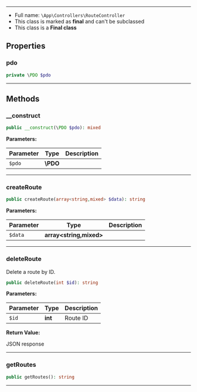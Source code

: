 
***

* Full name: `\App\Controllers\RouteController`
* This class is marked as **final** and can't be subclassed
* This class is a **Final class**

## Properties

### pdo

```php
private \PDO $pdo
```

***

## Methods

### __construct

```php
public __construct(\PDO $pdo): mixed
```

**Parameters:**

| Parameter | Type     | Description |
|-----------|----------|-------------|
| `$pdo`    | **\PDO** |             |

***

### createRoute

```php
public createRoute(array<string,mixed> $data): string
```

**Parameters:**

| Parameter | Type                    | Description |
|-----------|-------------------------|-------------|
| `$data`   | **array<string,mixed>** |             |

***

### deleteRoute

Delete a route by ID.

```php
public deleteRoute(int $id): string
```

**Parameters:**

| Parameter | Type    | Description |
|-----------|---------|-------------|
| `$id`     | **int** | Route ID    |

**Return Value:**

JSON response

***

### getRoutes

```php
public getRoutes(): string
```

***
